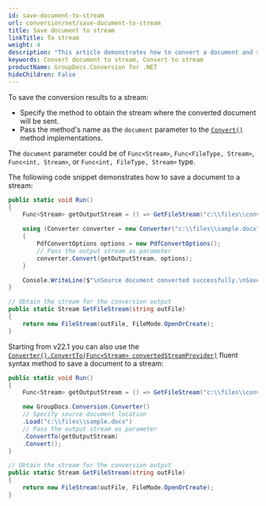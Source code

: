 ```yaml
---
id: save-document-to-stream
url: conversion/net/save-document-to-stream
title: Save document to stream
linkTitle: To stream
weight: 4
description: "This article demonstrates how to convert a document and save it as a stream using GroupDocs.Conversion for .NET API."
keywords: Convert document to stream, Convert to stream
productName: GroupDocs.Conversion for .NET
hideChildren: False
---
```

To save the conversion results to a stream:

*   Specify the method to obtain the stream where the converted document will be sent.
*   Pass the method's name as the `document` parameter to the [`Convert()`](https://reference.groupdocs.com/conversion/net/groupdocs.conversion/converter/convert/) method implementations. 

The `document` parameter could be of `Func<Stream>`, `Func<FileType, Stream>`, `Func<int, Stream>`, or `Func<int, FileType, Stream>` type.

The following code snippet demonstrates how to save a document to a stream:

```csharp
public static void Run()
{
    Func<Stream> getOutputStream = () => GetFileStream("c:\\files\\converted.pdf");

    using (Converter converter = new Converter("c:\\files\\sample.docx"))
    {
        PdfConvertOptions options = new PdfConvertOptions();
        // Pass the output stream as parameter
        converter.Convert(getOutputStream, options);
    }

    Console.WriteLine($"\nSource document converted successfully.\nSaved document to file stream.");
}

// Obtain the stream for the conversion output
public static Stream GetFileStream(string outFile)
{
    return new FileStream(outFile, FileMode.OpenOrCreate);
}
```

Starting from v22.1 you can also use the [`Converter().ConvertTo(Func<Stream> convertedStreamProvider)`](https://reference.groupdocs.com/conversion/net/groupdocs.conversion.fluent/iconversionto/convertto/#convertto) fluent syntax method to save a document to a stream:

```csharp
public static void Run()
{
    Func<Stream> getOutputStream = () => GetFileStream("c:\\files\\converted.pdf");

    new GroupDocs.Conversion.Converter()
    // Specify source document location
    .Load("c:\\files\\sample.docx")
    // Pass the output stream as parameter
    .ConvertTo(getOutputStream)
    .Convert();
}

// Obtain the stream for the conversion output
public static Stream GetFileStream(string outFile)
{
    return new FileStream(outFile, FileMode.OpenOrCreate);
}
```
